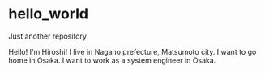# hello_world
Just another repository

Hello! I'm Hiroshi!
I live in Nagano prefecture, Matsumoto city. I want to go home in Osaka.
I want to work as a system engineer in Osaka.

